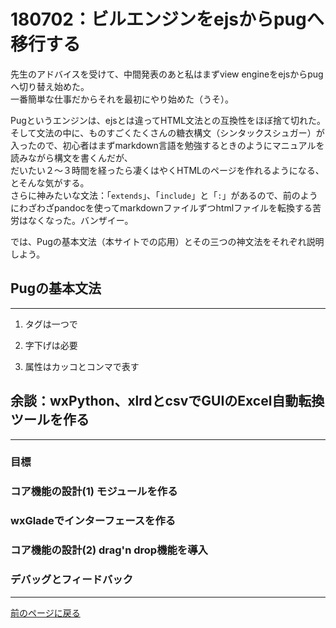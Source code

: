 # 180702：ビルエンジンをejsからpugへ移行する

先生のアドバイスを受けて、中間発表のあと私はまずview engineをejsからpugへ切り替え始めた。  
一番簡単な仕事だからそれを最初にやり始めた（うそ）。

Pugというエンジンは、ejsとは違ってHTML文法との互換性をほぼ捨て切れた。  
そして文法の中に、ものすごくたくさんの糖衣構文（シンタックスシュガー）が入ったので、初心者はまずmarkdown言語を勉強するときのようにマニュアルを読みながら構文を書くんだが、  
だいたい２〜３時間を経ったら凄くはやくHTMLのページを作れるようになる、とそんな気がする。  
さらに神みたいな文法：「`extends`」、「`include`」と「`:`」があるので、前のようにわざわざpandocを使ってmarkdownファイルずつhtmlファイルを転換する苦労はなくなった。バンザイー。

では、Pugの基本文法（本サイトでの応用）とその三つの神文法をそれぞれ説明しよう。

## Pugの基本文法

***

1. タグは一つで

2. 字下げは必要

3. 属性はカッコとコンマで表す

## 余談：wxPython、xlrdとcsvでGUIのExcel自動転換ツールを作る

***

### 目標

### コア機能の設計(1) モジュールを作る

### wxGladeでインターフェースを作る

### コア機能の設計(2) drag'n drop機能を導入

### デバッグとフィードバック

***

[前のページに戻る][]


[前のページに戻る]: /blog "ブログ"